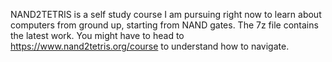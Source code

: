 NAND2TETRIS is a self study course I am pursuing right now to learn about computers from ground up, starting from NAND gates. The 7z file contains the latest work. You might have to head to https://www.nand2tetris.org/course to understand how to navigate. 
